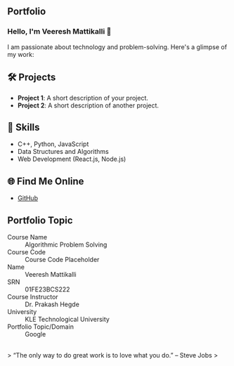 ## Portfolio

### Hello, I'm Veeresh Mattikalli 👋

I am passionate about technology and problem-solving. Here's a glimpse of my work:

## 🛠️ Projects
- **Project 1**: A short description of your project.
- **Project 2**: A short description of another project.

## 🚀 Skills
- C++, Python, JavaScript
- Data Structures and Algorithms
- Web Development (React.js, Node.js)

## 🌐 Find Me Online
- [GitHub](https://github.com/VeereshMattikalli)

## Portfolio Topic

<dl>
<dt>Course Name</dt>
<dd>Algorithmic Problem Solving</dd>
<dt>Course Code</dt>
<dd>Course Code Placeholder</dd>
<dt>Name</dt>
<dd>Veeresh Mattikalli</dd>
<dt>SRN</dt>
<dd>01FE23BCS222</dd>
<dt>Course Instructor</dt>
<dd>Dr. Prakash Hegde</dd>
<dt>University</dt>
<dd>KLE Technological University</dd>
<dt>Portfolio Topic/Domain</dt>
<dd>Google</dd>
</dl>

<br> 
> “The only way to do great work is to love what you do.” – Steve Jobs
>
